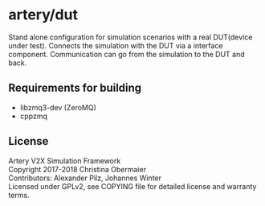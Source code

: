 # artery/dut
Stand alone configuration for simulation scenarios with a real DUT(device under test).
Connects the simulation with the DUT via a interface component. Communication can go from the simulation to the DUT 
and back.

## Requirements for building

- libzmq3-dev (ZeroMQ)
- cppzmq


## License

Artery V2X Simulation Framework <br />
Copyright 2017-2018 Christina Obermaier <br />
Contributors: Alexander Pilz, Johannes Winter <br />
Licensed under GPLv2, see COPYING file for detailed license and warranty terms.
